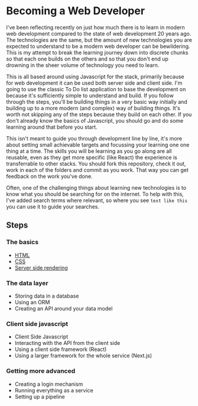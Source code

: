 # Becoming a Web Developer

I've been reflecting recently on just how much there is to learn in modern web development compared to the state of web development 20 years ago. The technologies are the same, but the amount of new technologies you are expected to understand to be a modern web developer can be bewildering. This is my attempt to break the learning journey down into discrete chunks so that each one builds on the others and so that you don't end up drowning in the sheer volume of technology you need to learn.

This is all based around using Javascript for the stack, primarily because for web development it can be used both server side and client side. I'm going to use the classic To Do list application to base the development on because it's sufficiently simple to understand and build. If you follow through the steps, you'll be building things in a very basic way initially and building up to a more modern (and complex) way of building things. It's worth not skipping any of the steps because they build on each other. If you don't already know the basics of Javascript, you should go and do some learning around that before you start.

This isn't meant to guide you through development line by line, it's more about setting small achievable targets and focussing your learning one one thing at a time. The skills you will be learning as you go along are all reusable, even as they get more specific (like React) the experience is transferrable to other stacks. You should fork this repository, check it out, work in each of the folders and commit as you work. That way you can get feedback on the work you've done.

Often, one of the challenging things about learning new technologies is to know what you should be searching for on the internet. To help with this, I've added search terms where relevant, so where you see `text like this` you can use it to guide your searches.

## Steps

### The basics

- [HTML](01-html)
- [CSS](02-css)
- [Server side rendering](03-server-side-rendering)

### The data layer

- Storing data in a database
- Using an ORM
- Creating an API around your data model

### Client side javascript

- Client Side Javascript
- Interacting with the API from the client side
- Using a client side framework (React)
- Using a larger framework for the whole service (Next.js)

### Getting more advanced

- Creating a login mechanism
- Running everything as a service
- Setting up a pipeline
